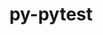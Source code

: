 ---
title: "py-pytest"
layout: cache
categories: [package, develop-2024-06-02]
meta: {"versions": ["8.2.1"], "compilers": ["gcc@=11.4.0", "gcc@=9.4.0", "oneapi@=2024.0.0"], "oss": ["ubuntu20.04", "ubuntu22.04"], "platforms": ["linux"], "targets": ["neoverse_v1", "ppc64le", "x86_64_v3"], "stacks": ["e4s", "e4s-neoverse_v1", "e4s-oneapi", "e4s-power", "e4s-rocm-external", "root"], "num_specs": 5, "num_specs_by_stack": {"root": 5, "e4s-power": 1, "e4s-neoverse_v1": 1, "e4s-rocm-external": 1, "e4s": 1, "e4s-oneapi": 1}}
spec_details: [{"hash": "eoup3xnabyiwyllmwkxindqemm3ewfj3", "compiler": "gcc@=9.4.0", "versions": ["8.2.1"], "os": "ubuntu20.04", "platform": "linux", "target": "ppc64le", "variants": ["build_system=python_pip"], "stacks": ["root", "e4s-power"], "size": "-", "tarball": "https://binaries.spack.io/develop-2024-06-02/build_cache/linux-ubuntu20.04-ppc64le/gcc-9.4.0/py-pytest-8.2.1/linux-ubuntu20.04-ppc64le-gcc-9.4.0-py-pytest-8.2.1-eoup3xnabyiwyllmwkxindqemm3ewfj3.spack"}, {"hash": "2r5mizvboscxosr34dc4vshxsl5vncus", "compiler": "gcc@=11.4.0", "versions": ["8.2.1"], "os": "ubuntu22.04", "platform": "linux", "target": "neoverse_v1", "variants": ["build_system=python_pip"], "stacks": ["root", "e4s-neoverse_v1"], "size": "-", "tarball": "https://binaries.spack.io/develop-2024-06-02/build_cache/linux-ubuntu22.04-neoverse_v1/gcc-11.4.0/py-pytest-8.2.1/linux-ubuntu22.04-neoverse_v1-gcc-11.4.0-py-pytest-8.2.1-2r5mizvboscxosr34dc4vshxsl5vncus.spack"}, {"hash": "fn2r63v3cpmxj3mfdqejjy6nj7xreo74", "compiler": "gcc@=11.4.0", "versions": ["8.2.1"], "os": "ubuntu22.04", "platform": "linux", "target": "x86_64_v3", "variants": ["build_system=python_pip"], "stacks": ["root", "e4s-rocm-external"], "size": "-", "tarball": "https://binaries.spack.io/develop-2024-06-02/build_cache/linux-ubuntu22.04-x86_64_v3/gcc-11.4.0/py-pytest-8.2.1/linux-ubuntu22.04-x86_64_v3-gcc-11.4.0-py-pytest-8.2.1-fn2r63v3cpmxj3mfdqejjy6nj7xreo74.spack"}, {"hash": "4dglfa4rhgq3uoatlzqnlpuzmqnh7z4v", "compiler": "gcc@=11.4.0", "versions": ["8.2.1"], "os": "ubuntu22.04", "platform": "linux", "target": "x86_64_v3", "variants": ["build_system=python_pip"], "stacks": ["e4s", "root"], "size": "-", "tarball": "https://binaries.spack.io/develop-2024-06-02/build_cache/linux-ubuntu22.04-x86_64_v3/gcc-11.4.0/py-pytest-8.2.1/linux-ubuntu22.04-x86_64_v3-gcc-11.4.0-py-pytest-8.2.1-4dglfa4rhgq3uoatlzqnlpuzmqnh7z4v.spack"}, {"hash": "mrgztzlulkfnpvfwmtyipmbentawfkgj", "compiler": "oneapi@=2024.0.0", "versions": ["8.2.1"], "os": "ubuntu22.04", "platform": "linux", "target": "x86_64_v3", "variants": ["build_system=python_pip"], "stacks": ["root", "e4s-oneapi"], "size": "-", "tarball": "https://binaries.spack.io/develop-2024-06-02/build_cache/linux-ubuntu22.04-x86_64_v3/oneapi-2024.0.0/py-pytest-8.2.1/linux-ubuntu22.04-x86_64_v3-oneapi-2024.0.0-py-pytest-8.2.1-mrgztzlulkfnpvfwmtyipmbentawfkgj.spack"}]
---